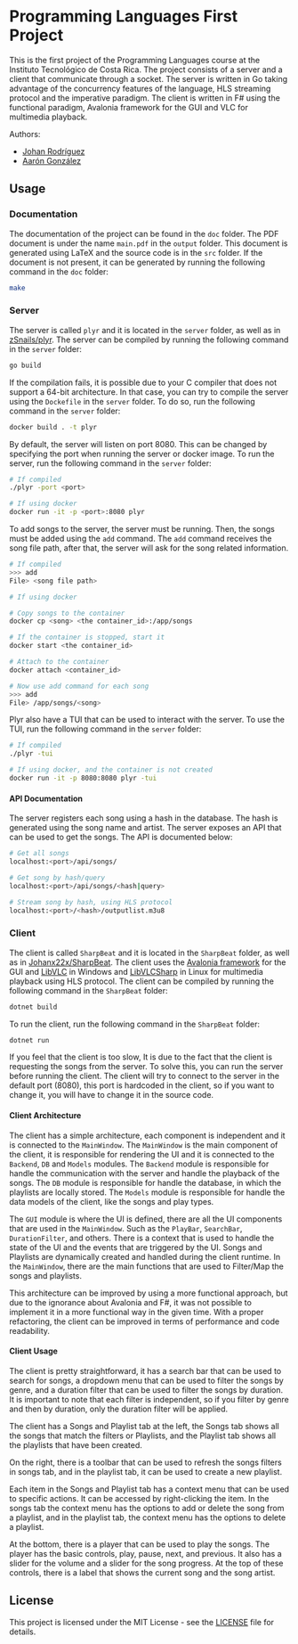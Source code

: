 # Programming Languages First Project

This is the first project of the Programming Languages course at the Instituto
Tecnológico de Costa Rica. The project consists of a server and a client that
communicate through a socket. The server is written in Go taking advantage of
the concurrency features of the language, HLS streaming protocol and the
imperative paradigm. The client is written in F# using the functional paradigm, 
Avalonia framework for the GUI and VLC for multimedia playback.

Authors:

- [Johan Rodríguez](https://github.com/Johanx22x)
- [Aarón González](https://github.com/zSnails)

## Usage

### Documentation

The documentation of the project can be found in the `doc` folder. The PDF 
document is under the name `main.pdf` in the `output` folder. This document 
is generated using LaTeX and the source code is in the `src` folder.  If the
document is not present, it can be generated by running the following command in
the `doc` folder:

```bash
make
```

### Server

The server is called `plyr` and it is located in the `server` folder, as well 
as in [zSnails/plyr](https://github.com/zSnails/plyr). The server can be compiled by
running the following command in the `server` folder:

```bash
go build
```

If the compilation fails, it is possible due to your C compiler that does not
support a 64-bit architecture. In that case, you can try to compile the server
using the `Dockefile` in the `server` folder. To do so, run the following
command in the `server` folder:

```bash
docker build . -t plyr
```

By default, the server will listen on port 8080. This can be changed by
specifying the port when running the server or docker image. To run the server,
run the following command in the `server` folder:

```bash
# If compiled
./plyr -port <port>

# If using docker
docker run -it -p <port>:8080 plyr
```

To add songs to the server, the server must be running. Then, the songs must be
added using the `add` command. The `add` command receives the song file path, 
after that, the server will ask for the song related information.

```bash
# If compiled
>>> add
File> <song file path>

# If using docker

# Copy songs to the container
docker cp <song> <the container_id>:/app/songs

# If the container is stopped, start it
docker start <the container_id>

# Attach to the container
docker attach <container_id>

# Now use add command for each song
>>> add
File> /app/songs/<song>
```

Plyr also have a TUI that can be used to interact with the server. To use the
TUI, run the following command in the `server` folder:

```bash
# If compiled
./plyr -tui

# If using docker, and the container is not created
docker run -it -p 8080:8080 plyr -tui
```

#### API Documentation

The server registers each song using a hash in the database. The hash is
generated using the song name and artist. The server exposes an API that can be
used to get the songs. The API is documented below:

```bash
# Get all songs
localhost:<port>/api/songs/

# Get song by hash/query
localhost:<port>/api/songs/<hash|query>

# Stream song by hash, using HLS protocol
localhost:<port>/<hash>/outputlist.m3u8
```

### Client 

The client is called `SharpBeat` and it is located in the `SharpBeat` folder, as
well as in [Johanx22x/SharpBeat](https://github.com/Johanx22x/SharpBeat). The client
uses the [Avalonia framework](https://github.com/fsprojects/Avalonia.FuncUI) 
for the GUI and [LibVLC](https://www.videolan.org/vlc/libvlc.html) in Windows and 
[LibVLCSharp](https://github.com/videolan/libvlcsharp) in Linux for multimedia
playback using HLS protocol. The client can be compiled by running the following
command in the `SharpBeat` folder:

```bash
dotnet build
```

To run the client, run the following command in the `SharpBeat` folder:

```bash
dotnet run
```

If you feel that the client is too slow, It is due to the fact that the client
is requesting the songs from the server. To solve this, you can run the server
before running the client. The client will try to connect to the server in the
default port (8080), this port is hardcoded in the client, so if you want to
change it, you will have to change it in the source code.

#### Client Architecture

The client has a simple architecture, each component is independent and it is
connected to the `MainWindow`. The `MainWindow` is the main component of the
client, it is responsible for rendering the UI and it is connected to the
`Backend`, `DB` and `Models` modules. The `Backend` module is responsible for
handle the communication with the server and handle the playback of the songs.
The `DB` module is responsible for handle the database, in which the playlists
are locally stored. The `Models` module is responsible for handle the data
models of the client, like the songs and play types.

The `GUI` module is where the UI is defined, there are all the UI components
that are used in the `MainWindow`. Such as the `PlayBar`, `SearchBar`, `DurationFilter`,
and others. There is a context that is used to handle the state of the UI and the 
events that are triggered by the UI. Songs and Playlists are dynamically created and 
handled during the client runtime. In the `MainWindow`, there are the 
main functions that are used to Filter/Map the songs and playlists.

This architecture can be improved by using a more functional approach, but due
to the ignorance about Avalonia and F#, it was not possible to implement it in
a more functional way in the given time. With a proper refactoring, the client
can be improved in terms of performance and code readability.

#### Client Usage

The client is pretty straightforward, it has a search bar that can be used to
search for songs, a dropdown menu that can be used to filter the songs by
genre, and a duration filter that can be used to filter the songs by duration.
It is important to note that each filter is independent, so if you filter by
genre and then by duration, only the duration filter will be applied.

The client has a Songs and Playlist tab at the left, the Songs tab shows all the
songs that match the filters or Playlists, and the Playlist tab shows all the
playlists that have been created.

On the right, there is a toolbar that can be used to refresh the songs filters in
songs tab, and in the playlist tab, it can be used to create a new playlist.

Each item in the Songs and Playlist tab has a context menu that can be used to
specific actions. It can be accessed by right-clicking the item. In the songs 
tab the context menu has the options to add or delete the song from a playlist,
and in the playlist tab, the context menu has the options to delete a playlist.

At the bottom, there is a player that can be used to play the songs. The player
has the basic controls, play, pause, next, and previous. It also has a slider
for the volume and a slider for the song progress. At the top of these controls,
there is a label that shows the current song and the song artist.

## License

This project is licensed under the MIT License - see the [LICENSE](LICENSE) file
for details.